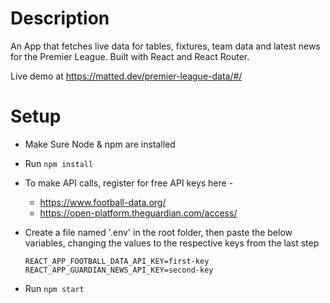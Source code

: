 # Description

An App that fetches live data for tables, fixtures, team data and latest news for the Premier League.
Built with React and React Router.

Live demo at https://matted.dev/premier-league-data/#/

# Setup

- Make Sure Node & npm are installed

- Run `npm install`

- To make API calls, register for free API keys here -
  - https://www.football-data.org/
  - https://open-platform.theguardian.com/access/

- Create a file named '.env' in the root folder, then paste the below variables, changing the values to the respective keys from the last step

  `REACT_APP_FOOTBALL_DATA_API_KEY=first-key`<br>
  `REACT_APP_GUARDIAN_NEWS_API_KEY=second-key`

- Run `npm start`
